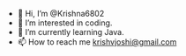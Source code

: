 - 👋 Hi, I’m @Krishna6802
- 👀 I’m interested in coding.
- 🌱 I’m currently learning Java.
- 📫 How to reach me krishvjoshi@gmail.com

<!---
Krishna6802/Krishna6802 is a ✨ special ✨ repository because its `README.md` (this file) appears on your GitHub profile.
You can click the Preview link to take a look at your changes.
--->
